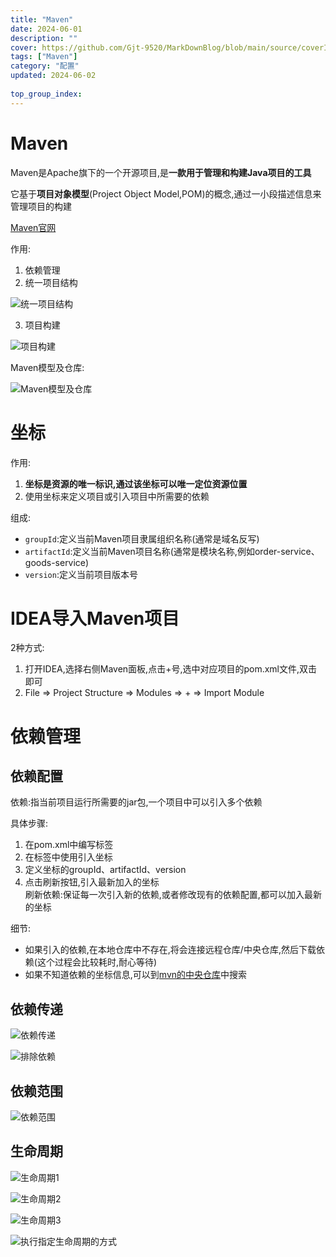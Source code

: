 ```yaml
---
title: "Maven"
date: 2024-06-01
description: ""
cover: https://github.com/Gjt-9520/MarkDownBlog/blob/main/source/coverImages/Bimage-135/Bimage34.jpg?raw=true
tags: ["Maven"]
category: "配置"
updated: 2024-06-02
 
top_group_index: 
---
```


# Maven

Maven是Apache旗下的一个开源项目,是**一款用于管理和构建Java项目的工具**

它基于**项目对象模型**(Project Object Model,POM)的概念,通过一小段描述信息来管理项目的构建

[Maven官网](https://maven.apache.org/)

作用:
1. 依赖管理
2. 统一项目结构

![统一项目结构](../images/Maven统一项目结构.png)

3. 项目构建

![项目构建](../images/Maven项目构建.png)
 
Maven模型及仓库:

![Maven模型及仓库](../images/Maven模型.png)

# 坐标

作用:
1. **坐标是资源的唯一标识,通过该坐标可以唯一定位资源位置**
2. 使用坐标来定义项目或引入项目中所需要的依赖

组成:
- `groupId`:定义当前Maven项目隶属组织名称(通常是域名反写)
- `artifactId`:定义当前Maven项目名称(通常是模块名称,例如order-service、goods-service)
- `version`:定义当前项目版本号

# IDEA导入Maven项目

2种方式:
1. 打开IDEA,选择右侧Maven面板,点击+号,选中对应项目的pom.xml文件,双击即可
2. File => Project Structure => Modules => + => Import Module

# 依赖管理

## 依赖配置

依赖:指当前项目运行所需要的jar包,一个项目中可以引入多个依赖

具体步骤:
1. 在pom.xml中编写标签
2. 在标签中使用引入坐标
3. 定义坐标的groupId、artifactId、version
4. 点击刷新按钮,引入最新加入的坐标                   
刷新依赖:保证每一次引入新的依赖,或者修改现有的依赖配置,都可以加入最新的坐标

细节:
- 如果引入的依赖,在本地仓库中不存在,将会连接远程仓库/中央仓库,然后下载依赖(这个过程会比较耗时,耐心等待)
- 如果不知道依赖的坐标信息,可以到[mvn的中央仓库](https://mvnrepository.com/)中搜索

## 依赖传递

![依赖传递](../images/依赖传递.png)

![排除依赖](../images/排除依赖.png)

## 依赖范围

![依赖范围](../images/依赖范围.png)

## 生命周期

![生命周期1](../images/生命周期1.png)

![生命周期2](../images/生命周期2.png)

![生命周期3](../images/生命周期3.png)

![执行指定生命周期的方式](../images/执行指定生命周期的方式.png)